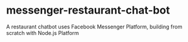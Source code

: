 # messenger-restaurant-chat-bot
A  restaurant chatbot uses Facebook Messenger Platform, building from scratch with Node.js Platform
